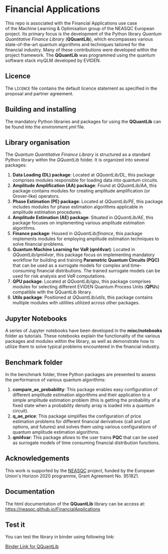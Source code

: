 # Financial Applications

This repo is associated with the Financial Applications use case of the Machine Learning & Optimisation group of the NEASQC European project.
Its primary focus is the development of the Python library *Quantum Quantitative Finance Library* (**QQuantLib**), which encompasses various state-of-the-art quantum algorithms and techniques tailored for the financial industry. Many of these contributions were developed within the project framework.
The **QQuantLib** was programmed using the quantum software stack myQLM developed by EVIDEN.

## Licence

The `LICENCE` file contains the default licence statement as specified in the proposal and partner agreement.

## Building and installing

The mandatory Python libraries and packages for using the **QQuantLib** can be found into the *environment.yml* file.

## Library organisation 

The *Quantum Quantitative Finance Library* is structured as a standard Python library within the *QQuantLib* folder. It is organized into several packages:

1. **Data Loading (DL) package**: Located at *QQuantLib/DL*, this package comprises modules responsible for loading data into quantum circuits.
2. **Amplitude Amplification (AA) package**: Found at *QQuantLib/AA*, this package contains modules for creating amplitude amplification (or Grover-like) operators.
3. **Phase Estimation (PE) package**: Located at *QQuantLib/PE*, this package includes modules for phase estimation algorithms applicable in amplitude estimation procedures.
4. **Amplitude Estimation (AE) package**: Situated in *QQuantLib/AE*, this package focuses on implementing various amplitude estimation algorithms.
5. **Finance package**: Housed in *QQuantLib/finance*, this package implements modules for employing amplitude estimation techniques to solve financial problems.
6. **Quantum Machine Learning for VaR (qml4var)**: Located in  *QQuantLib/qml4var*, this package focus on implementing mandatory workflow for building and training **Parametric Quantum Circuits (PQC)** that can be used as a surrogate models for complex and time-consuming financial distributions. The trained surrogate models can be used for risk analysis and *VaR* computations.
6. **QPU package**: Located at *QQuantLib/qpu*, this package comprises modules for selecting different EVIDEN Quantum Process Units (**QPU**s) compatible with the QQuantLib library.
7. **Utils package**: Positioned at *QQuantLib/utils*, this package contains multiple modules with utilities utilized across other packages.

## Jupyter Notebooks

A series of Jupyter notebooks have been developed in the **misc/notebooks** folder as tutorials. These notebooks explain the functionality of the various packages and modules within the library, as well as demonstrate how to utilize them to solve typical problems encountered in the financial industry.

## Benchmark folder

In the benchmark folder, three Python packages are presented to assess the performance of various quantum algorithms:

1. **compare_ae_probability**: This package enables easy configuration of different amplitude estimation algorithms and their application to a simple amplitude estimation problem (this is getting the probability of a fixed state when a probability density array is loaded into a quantum circuit).
2. **q_ae_price**: This package simplifies the configuration of price estimation problems for different financial derivatives (call and put options, and futures) and solves them using various configurations of quantum amplitude estimation algorithms.
3. **qml4var**: This package allows to the user trains **PQC** that can be used as surrogate models of time consuming financial distribution functions.

## Acknowledgements

This work is supported by the [NEASQC](https://cordis.europa.eu/project/id/951821) project, funded by the European Union's Horizon 2020 programme, Grant Agreement No. 951821.

## Documentation

The html documentation of the **QQuantLib** library can be access at: https://neasqc.github.io/FinancialApplications
## Test it

You can test the library in binder using following link:

[Binder Link for QQuantLib](https://mybinder.org/v2/gh/NEASQC/FinancialApplications/HEAD)

